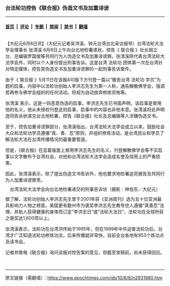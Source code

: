 ### 台法轮功控告《联合报》伪造文书及加重诽谤

---

#### [首页](../../../..?n2931980) &nbsp;|&nbsp; [评论](../../../../../epoch-comment?n2931980) &nbsp;|&nbsp; [专题](../../../../../epoch-special?n2931980) &nbsp;|&nbsp; [禁闻](../../../../../epoch-news?n2931980) &nbsp;|&nbsp; [禁书](../../../../../books?n2931980) &nbsp;|&nbsp; [翻墙](https://github.com/gfw-breaker/nogfw/blob/master/README.md?n2931980)


<div class="column" id="artbody" itemprop="articleBody">
 <!-- article content begin -->
 <p>
  【大纪元6月8日讯】（大纪元记者吴涔溪、钟元台湾台北采访报导）台湾法轮大法学会理事长
  <ok href="https://www.epochtimes.com/gb/tag/%E5%BC%A0%E6%B8%85%E6%BA%AA.html">
   张清溪
  </ok>
  6月8日上午向台北地检署递状，控告《
  <ok href="https://www.epochtimes.com/gb/tag/%E8%81%94%E5%90%88%E6%8A%A5.html">
   联合报
  </ok>
  》社长胡立台、总编辑罗国俊等共同行为人伪造文书及加重诽谤罪。张清溪除代表台湾法轮大法学会外，同时以个人身份提出刑事告诉。这是台湾
  <ok href="https://www.epochtimes.com/gb/tag/%E6%B3%95%E8%BD%AE%E5%8A%9F.html">
   法轮功
  </ok>
  团体第一次在台湾针对特定媒体，控告其伪造文书及加重诽谤罪的一起刑事告诉案件。
 </p>
 <p>
  由于《
  <ok href="https://www.epochtimes.com/gb/tag/%E8%81%94%E5%90%88%E6%8A%A5.html">
   联合报
  </ok>
  》5月11日在该报A10版下方刊登一篇以“敬告台湾
  <ok href="https://www.epochtimes.com/gb/tag/%E6%B3%95%E8%BD%AE%E5%8A%9F.html">
   法轮功
  </ok>
  学员”为题的启事，内容中以法轮功创始人李洪志先生为第一人称，通告解散佛学会，强调若再参与佛学会组织的任何活动，将视为自动放弃修炼资格等。
 </p>
 <p>
  <ok href="https://www.epochtimes.com/gb/tag/%E5%BC%A0%E6%B8%85%E6%BA%AA.html">
   张清溪
  </ok>
  表示，这是一则恶意伪造的启事，李洪志先生已书面声明，该启事是冒用他的名义，他从未授权刊登这则启事，启事中的内容也非他本意。张清溪将此声明连同告诉状递交台北地检署，控告《联合报》社长及总编辑等人涉嫌伪造文书。
 </p>
 <p>
  至于，控告加重诽谤罪部分，张清溪指出，台湾法轮大法学会成立以来，鼓励社会大众和法轮功学员遵循“真、善、忍”原则，并组织修炼活动，是台湾民众和学员了解法轮大法在台湾传播情况的最重要管道。
 </p>
 <p>
  但是，《联合报》在显着版面上冒用李洪志先生的名义，刊登解散佛学会等不实启事以文字散布于台湾社会，对他和台湾法轮大法学会造成名誉及信用上的严重损害。
 </p>
 <p>
  因此，张清溪表示，除了提出伪造文书告诉外，他也要求地检署追究被告及共同行为人加重诽谤罪责。
 </p>
 <p>
  <!--image v 1.0-->
 </p>
 <div style="line-height: 90%; text-align: center;">
  <ok href=" https://i.epochtimes.com/assets/uploads/2010/06/1006090754521538-450x300.jpg" rel="noreferrer noopener" target="_blank">
   <img alt="" class="size-medium wp-image-7645167" src="https://i.epochtimes.com/assets/uploads/2010/06/1006090754521538-450x300.jpg" title=""/>
  </ok>
  <br/>
  <span class="bn12">
   台湾法轮大法学会向台北地检署递交的刑事告诉状（摄影：林伯东／大纪元）
  </span>
 </div>
 <p>
  <!-- -->
 </p>
 <p>
  据了解，法轮功创始人李洪志先生曾于2001年获《亚洲周刊》选为五十位亚洲最具影响力人物之榜首。美国更有数州市为褒奖李洪志先生教导世人遵循“真善忍”法理，并助人获得健康的身体而订定“李洪志日”或“法轮大法日”，法轮功在全球所获之褒奖达1,600项以上。
 </p>
 <p>
  张清溪表示，法轮功在台湾洪传始于1995年，但在1999年中共迫害法轮功后，台湾才广泛知道法轮功修炼功法，后来传播就非常快，目前全台各地有953个炼功点及读书会。
 </p>
 <p>
  记者并致电《联合报》询问该报对控告案的意见，但截至发稿前，尚未获得回应。
  <font color="#ffffff">
   (http://www.dajiyuan.com)
  </font>
 </p>
 <!-- article content end -->
</div>


---

原文链接（需翻墙）：https://www.epochtimes.com/gb/10/6/8/n2931980.htm